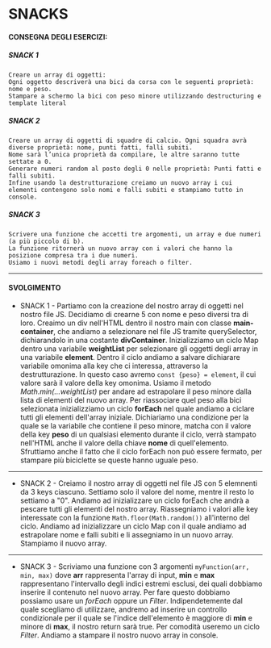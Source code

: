# SNACKS

#### CONSEGNA DEGLI ESERCIZI:


##### SNACK 1
```
Creare un array di oggetti:
Ogni oggetto descriverà una bici da corsa con le seguenti proprietà: nome e peso.
Stampare a schermo la bici con peso minore utilizzando destructuring e template literal
```


##### SNACK 2
```
Creare un array di oggetti di squadre di calcio. Ogni squadra avrà diverse proprietà: nome, punti fatti, falli subiti.
Nome sarà l’unica proprietà da compilare, le altre saranno tutte settate a 0.
Generare numeri random al posto degli 0 nelle proprietà: Punti fatti e falli subiti.
Infine usando la destrutturazione creiamo un nuovo array i cui elementi contengono solo nomi e falli subiti e stampiamo tutto in console.
```


##### SNACK 3
```
Scrivere una funzione che accetti tre argomenti, un array e due numeri (a più piccolo di b).
La funzione ritornerà un nuovo array con i valori che hanno la posizione compresa tra i due numeri.
Usiamo i nuovi metodi degli array foreach o filter.
```

---

#### SVOLGIMENTO

- SNACK 1 - Partiamo con la creazione del nostro array di oggetti nel nostro file JS. Decidiamo di crearne 5 con nome e peso diversi tra di loro. Creaimo un div nell'HTML dentro il nostro main con classe **main-container**, che andiamo a selezionare nel file JS tramite querySelector, dichiarandolo in una costante **divContainer**. Inizializziamo un ciclo Map dentro una variabile **weightList** per selezionare gli oggetti degli array in una variabile **element**. Dentro il ciclo andiamo a salvare dichiarare variabile omonima alla key che ci interessa, attraverso la destrutturazione. In questo caso avremo `const {peso} = element`, il cui valore sarà il valore della key omonima. Usiamo il metodo _Math.min(...weightList)_ per andare ad estrapolare il peso minore dalla lista di elementi del nuovo array. Per riassociare quel peso alla bici selezionata inizializziamo un ciclo **forEach** nel quale andiamo a ciclare tutti gli elementi dell'array iniziale. Dichiariamo una condizione per la quale se la variabile che contiene il peso minore, matcha con il valore della key **peso** di un qualsiasi elemento durante il ciclo, verrà stampato nell'HTML anche il valore della chiave **nome** di quell'elemento. Sfruttiamo anche il fatto che il ciclo forEach non può essere fermato, per stampare più biciclette se queste hanno uguale peso.

----

- SNACK 2 -  Creiamo il nostro array di oggetti nel file JS con 5 elemnenti da 3 keys ciascuno. Settiamo solo il valore del nome, mentre il resto lo settiamo a "0". Andiamo ad inizializzare un ciclo forEach che andrà a pescare tutti gli elementi del nostro array. Riassegniamo i valori alle key interessate con la funzione `Math.floor(Math.random())` all'interno del ciclo. Andiamo ad inizializzare un ciclo Map con il quale andiamo ad estrapolare nome e falli subiti e li assegniamo in un nuovo array. Stampiamo il nuovo array.

---

- SNACK 3 - Scriviamo una funzione con 3 argomenti `myFunction(arr, min, max)` dove **arr** rappresenta l'array di input, **min** e **max** rappresentano l'intervallo degli indici estremi esclusi, dei quali dobbiamo inserire il contenuto nel nuovo array. Per fare questo dobbiamo possiamo usare un _forEach_ oppure un _Filter_. Indipendetemente dal quale scegliamo di utilizzare, andremo ad inserire un controllo condizionale per il quale se l'indice dell'elemento è maggiore di **min** e minore di **max**, il nostro return sarà true. Per comodità useremo un ciclo _Filter_. Andiamo a stampare il nostro nuovo array in console.